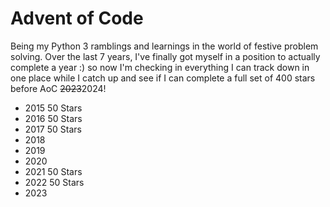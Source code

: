 # Advent of Code

Being my Python 3 ramblings and learnings in the world of festive problem solving. Over the last 7 years, I've finally got myself in a position to actually complete a year :) so now I'm checking in everything I can track down in one place while I catch up and see if I can complete a full set of 400 stars before AoC ~~2023~~2024!

- 2015 50 Stars
- 2016 50 Stars
- 2017 50 Stars
- 2018
- 2019
- 2020
- 2021 50 Stars
- 2022 50 Stars
- 2023
